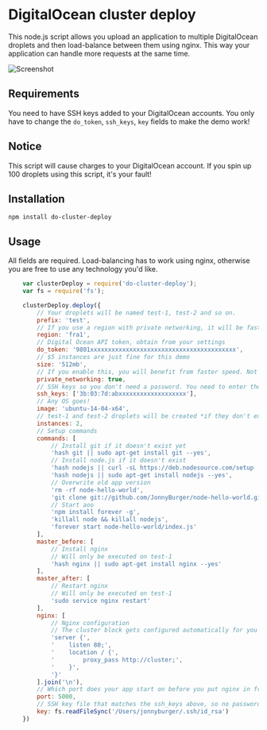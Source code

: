 # DigitalOcean cluster deploy

This node.js script allows you upload an application to multiple DigitalOcean droplets and then load-balance between them using nginx. This way your application can handle more requests at the same time.

![Screenshot](http://i.imgur.com/vgJGj5Y.png)

## Requirements
You need to have SSH keys added to your DigitalOcean accounts.
You only have to change the `do_token`, `ssh_keys`, `key` fields to make the demo work!

## Notice
This script will cause charges to your DigitalOcean account. If you spin up 100 droplets using this script, it's your fault!

## Installation

````
npm install do-cluster-deploy
````

## Usage
All fields are required. Load-balancing has to work using nginx, otherwise you are free to use any technology you'd like.

````javascript
	var clusterDeploy = require('do-cluster-deploy');
	var fs = require('fs');

	clusterDeploy.deploy({
		// Your droplets will be named test-1, test-2 and so on.
		prefix: 'test',
		// If you use a region with private networking, it will be faster
		region: 'fra1',
		// Digital Ocean API token, obtain from your settings
		do_token: '9801xxxxxxxxxxxxxxxxxxxxxxxxxxxxxxxxxxxxxxxxx',
		// $5 instances are just fine for this demo
		size: '512mb',
		// If you enable this, you will benefit from faster speed. Not all regions might support this.
		private_networking: true,
		// SSH keys so you don't need a password. You need to enter those into your DO account first.
		ssh_keys: ['3b:03:7d:abxxxxxxxxxxxxxxxxxxx'],
		// Any OS goes!
		image: 'ubuntu-14-04-x64',
		// test-1 and test-2 droplets will be created *if they don't exist yet*
		instances: 2,
		// Setup commands
		commands: [
			// Install git if it doesn't exist yet
			'hash git || sudo apt-get install git --yes',
			// Install node.js if it doesn't exist
			'hash nodejs || curl -sL https://deb.nodesource.com/setup | sudo bash -',
			'hash nodejs || sudo apt-get install nodejs --yes',
			// Overwrite old app version
			'rm -rf node-hello-world',
			'git clone git://github.com/JonnyBurger/node-hello-world.git',
			// Start aoo
			'npm install forever -g',
			'killall node && killall nodejs',
			'forever start node-hello-world/index.js'
		],
		master_before: [
			// Install nginx
			// Will only be executed on test-1
			'hash nginx || sudo apt-get install nginx --yes'
		],
		master_after: [
			// Restart nginx
			// Will only be executed on test-1
			'sudo service nginx restart'
		],
		nginx: [
			// Nginx configuration
			// The cluster block gets configured automatically for you
			'server {',
			'    listen 80;',
			'    location / {',
			'        proxy_pass http://cluster;',
			'    }',
			'}'
		].join('\n'),
		// Which port does your app start on before you put nginx in front of it?
		port: 5000,
		// SSH key file that matches the ssh_keys above, so no password is needed
		key: fs.readFileSync('/Users/jonnyburger/.ssh/id_rsa')
	})
````